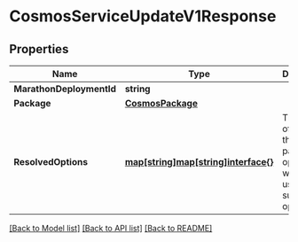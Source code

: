 # CosmosServiceUpdateV1Response

## Properties

Name | Type | Description | Notes
------------ | ------------- | ------------- | -------------
**MarathonDeploymentId** | **string** |  | 
**Package** | [**CosmosPackage**](CosmosPackage.md) |  | 
**ResolvedOptions** | [**map[string]map[string]interface{}**](map[string]interface{}.md) | The result of merging the default package options with the user supplied options | 

[[Back to Model list]](../README.md#documentation-for-models) [[Back to API list]](../README.md#documentation-for-api-endpoints) [[Back to README]](../README.md)


